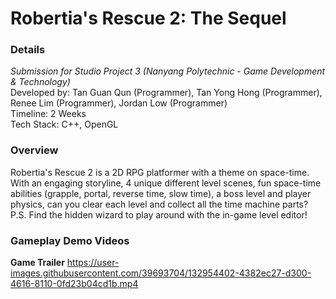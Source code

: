 # Robertia's Rescue 2: The Sequel
### Details
_Submission for Studio Project 3 (Nanyang Polytechnic - Game Development & Technology)_    
Developed by: Tan Guan Qun (Programmer), Tan Yong Hong (Programmer), Renee Lim (Programmer), Jordan Low (Programmer)     
Timeline: 2 Weeks   
Tech Stack: C++, OpenGL

### Overview
Robertia's Rescue 2 is a 2D RPG platformer with a theme on space-time.
With an engaging storyline, 4 unique different level scenes, fun space-time abilities (grapple, portal, reverse time, slow time), a boss level and player physics, can you clear each level and collect all the time machine parts?
P.S. Find the hidden wizard to play around with the in-game level editor!

### Gameplay Demo Videos
**Game Trailer**
https://user-images.githubusercontent.com/39693704/132954402-4382ec27-d300-4616-8110-0fd23b04cd1b.mp4



